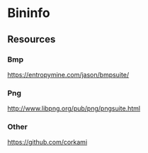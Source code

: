 # Bininfo

## Resources

### Bmp
https://entropymine.com/jason/bmpsuite/

### Png
http://www.libpng.org/pub/png/pngsuite.html

### Other
https://github.com/corkami
